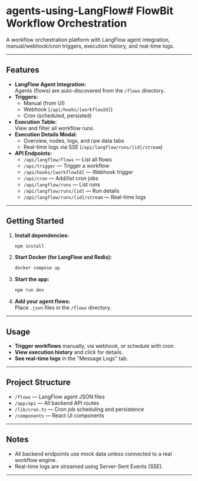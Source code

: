 # agents-using-LangFlow# FlowBit Workflow Orchestration

A workflow orchestration platform with LangFlow agent integration, manual/webhook/cron triggers, execution history, and real-time logs.

---

## Features

- **LangFlow Agent Integration:**  
  Agents (flows) are auto-discovered from the `/flows` directory.
- **Triggers:**  
  - Manual (from UI)
  - Webhook (`/api/hooks/[workflowId]`)
  - Cron (scheduled, persisted)
- **Execution Table:**  
  View and filter all workflow runs.
- **Execution Details Modal:**  
  - Overview, nodes, logs, and raw data tabs
  - Real-time logs via SSE (`/api/langflow/runs/[id]/stream`)
- **API Endpoints:**  
  - `/api/langflow/flows` — List all flows
  - `/api/trigger` — Trigger a workflow
  - `/api/hooks/[workflowId]` — Webhook trigger
  - `/api/cron` — Add/list cron jobs
  - `/api/langflow/runs` — List runs
  - `/api/langflow/runs/[id]` — Run details
  - `/api/langflow/runs/[id]/stream` — Real-time logs

---

## Getting Started

1. **Install dependencies:**
   ```bash
   npm install
   ```

2. **Start Docker (for LangFlow and Redis):**
   ```bash
   docker compose up
   ```

3. **Start the app:**
   ```bash
   npm run dev
   ```

4. **Add your agent flows:**  
   Place `.json` files in the `/flows` directory.

---

## Usage

- **Trigger workflows** manually, via webhook, or schedule with cron.
- **View execution history** and click for details.
- **See real-time logs** in the "Message Logs" tab.

---

## Project Structure

- `/flows` — LangFlow agent JSON files
- `/app/api` — All backend API routes
- `/lib/cron.ts` — Cron job scheduling and persistence
- `/components` — React UI components

---

## Notes

- All backend endpoints use mock data unless connected to a real workflow engine.
- Real-time logs are streamed using Server-Sent Events (SSE).

---

